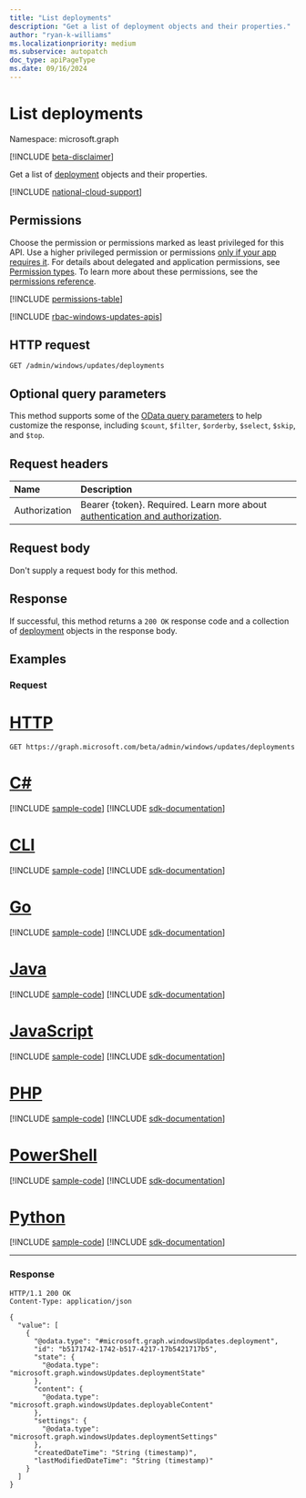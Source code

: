 ```yaml
---
title: "List deployments"
description: "Get a list of deployment objects and their properties."
author: "ryan-k-williams"
ms.localizationpriority: medium
ms.subservice: autopatch
doc_type: apiPageType
ms.date: 09/16/2024
---
```


# List deployments
Namespace: microsoft.graph

[!INCLUDE [beta-disclaimer](../../includes/beta-disclaimer.md)]

Get a list of [deployment](../resources/windowsupdates-deployment.md) objects and their properties.

[!INCLUDE [national-cloud-support](../../includes/global-only.md)]

## Permissions
Choose the permission or permissions marked as least privileged for this API. Use a higher privileged permission or permissions [only if your app requires it](/graph/permissions-overview#best-practices-for-using-microsoft-graph-permissions). For details about delegated and application permissions, see [Permission types](/graph/permissions-overview#permission-types). To learn more about these permissions, see the [permissions reference](/graph/permissions-reference).

<!-- { "blockType": "permissions", "name": "adminwindowsupdates_list_deployments" } -->
[!INCLUDE [permissions-table](../includes/permissions/adminwindowsupdates-list-deployments-permissions.md)]

[!INCLUDE [rbac-windows-updates-apis](../includes/rbac-for-apis/rbac-windows-updates-apis.md)]

## HTTP request

<!-- {
  "blockType": "ignored"
}
-->
``` http
GET /admin/windows/updates/deployments
```

## Optional query parameters
This method supports some of the [OData query parameters](/graph/query-parameters) to help customize the response, including `$count`, `$filter`, `$orderby`, `$select`, `$skip`, and `$top`.

## Request headers
|Name|Description|
|:---|:---|
|Authorization|Bearer {token}. Required. Learn more about [authentication and authorization](/graph/auth/auth-concepts).|

## Request body
Don't supply a request body for this method.

## Response

If successful, this method returns a `200 OK` response code and a collection of [deployment](../resources/windowsupdates-deployment.md) objects in the response body.

## Examples

### Request

# [HTTP](#tab/http)
<!-- {
  "blockType": "request",
  "name": "list_deployment_e1"
}
-->
``` http
GET https://graph.microsoft.com/beta/admin/windows/updates/deployments
```

# [C#](#tab/csharp)
[!INCLUDE [sample-code](../includes/snippets/csharp/list-deployment-e1-csharp-snippets.md)]
[!INCLUDE [sdk-documentation](../includes/snippets/snippets-sdk-documentation-link.md)]

# [CLI](#tab/cli)
[!INCLUDE [sample-code](../includes/snippets/cli/list-deployment-e1-cli-snippets.md)]
[!INCLUDE [sdk-documentation](../includes/snippets/snippets-sdk-documentation-link.md)]

# [Go](#tab/go)
[!INCLUDE [sample-code](../includes/snippets/go/list-deployment-e1-go-snippets.md)]
[!INCLUDE [sdk-documentation](../includes/snippets/snippets-sdk-documentation-link.md)]

# [Java](#tab/java)
[!INCLUDE [sample-code](../includes/snippets/java/list-deployment-e1-java-snippets.md)]
[!INCLUDE [sdk-documentation](../includes/snippets/snippets-sdk-documentation-link.md)]

# [JavaScript](#tab/javascript)
[!INCLUDE [sample-code](../includes/snippets/javascript/list-deployment-e1-javascript-snippets.md)]
[!INCLUDE [sdk-documentation](../includes/snippets/snippets-sdk-documentation-link.md)]

# [PHP](#tab/php)
[!INCLUDE [sample-code](../includes/snippets/php/list-deployment-e1-php-snippets.md)]
[!INCLUDE [sdk-documentation](../includes/snippets/snippets-sdk-documentation-link.md)]

# [PowerShell](#tab/powershell)
[!INCLUDE [sample-code](../includes/snippets/powershell/list-deployment-e1-powershell-snippets.md)]
[!INCLUDE [sdk-documentation](../includes/snippets/snippets-sdk-documentation-link.md)]

# [Python](#tab/python)
[!INCLUDE [sample-code](../includes/snippets/python/list-deployment-e1-python-snippets.md)]
[!INCLUDE [sdk-documentation](../includes/snippets/snippets-sdk-documentation-link.md)]

---

### Response

<!-- {
  "blockType": "response",
  "truncated": true,
  "@odata.type": "Collection(microsoft.graph.windowsUpdates.deployment)"
}
-->
``` http
HTTP/1.1 200 OK
Content-Type: application/json

{
  "value": [
    {
      "@odata.type": "#microsoft.graph.windowsUpdates.deployment",
      "id": "b5171742-1742-b517-4217-17b5421717b5",
      "state": {
        "@odata.type": "microsoft.graph.windowsUpdates.deploymentState"
      },
      "content": {
        "@odata.type": "microsoft.graph.windowsUpdates.deployableContent"
      },
      "settings": {
        "@odata.type": "microsoft.graph.windowsUpdates.deploymentSettings"
      },
      "createdDateTime": "String (timestamp)",
      "lastModifiedDateTime": "String (timestamp)"
    }
  ]
}
```

